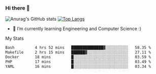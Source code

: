 ### Hi there 👋

![Anurag's GitHub stats](https://github-readme-stats.vercel.app/api?username=MatteoIorio11&show_icons=true&theme=dark) 
[![Top Langs](https://github-readme-stats.vercel.app/api/top-langs/?username=MatteoIorio11&theme=dark)](https://github.com/MatteoIorio11/github-readme-stats)

- 🌱 I’m currently learning Engineering and Computer Science :)

<!--
**MatteoIorio11/MatteoIorio11** is a ✨ _special_ ✨ repository because its `README.md` (this file) appears on your GitHub profile.

Here are some ideas to get you started:

- 🔭 I’m currently working on ...
- 🌱 I’m currently learning ...
- 👯 I’m looking to collaborate on ...
- 🤔 I’m looking for help with ...
- 💬 Ask me about ...
- 📫 How to reach me: ...
- 😄 Pronouns: ...
- ⚡ Fun fact: ...
-->
My Stats
<!--START_SECTION:waka-->

```txt
Bash         4 hrs 52 mins   ██████████████▓░░░░░░░░░░   58.35 %
Makefile     2 hrs 15 mins   ██████▓░░░░░░░░░░░░░░░░░░   27.11 %
Docker       18 mins         █░░░░░░░░░░░░░░░░░░░░░░░░   03.59 %
PHP          17 mins         █░░░░░░░░░░░░░░░░░░░░░░░░   03.49 %
YAML         16 mins         █░░░░░░░░░░░░░░░░░░░░░░░░   03.34 %
```

<!--END_SECTION:waka-->

